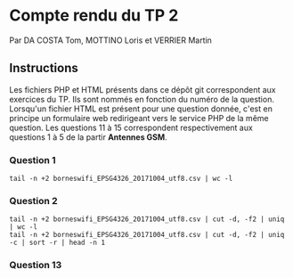 # Compte rendu du TP 2
Par DA COSTA Tom, MOTTINO Loris et VERRIER Martin


## Instructions
Les fichiers PHP et HTML présents dans ce dépôt git correspondent aux exercices du TP.
Ils sont nommés en fonction du numéro de la question.
Lorsqu'un fichier HTML est présent pour une question donnée, c'est en principe un formulaire web redirigeant vers le service PHP de la même question.
Les questions 11 à 15 correspondent respectivement aux questions 1 à 5 de la partir **Antennes GSM**.


### Question 1
```
tail -n +2 borneswifi_EPSG4326_20171004_utf8.csv | wc -l
```


### Question 2
```
tail -n +2 borneswifi_EPSG4326_20171004_utf8.csv | cut -d, -f2 | uniq | wc -l
tail -n +2 borneswifi_EPSG4326_20171004_utf8.csv | cut -d, -f2 | uniq -c | sort -r | head -n 1
```


### Question 13
